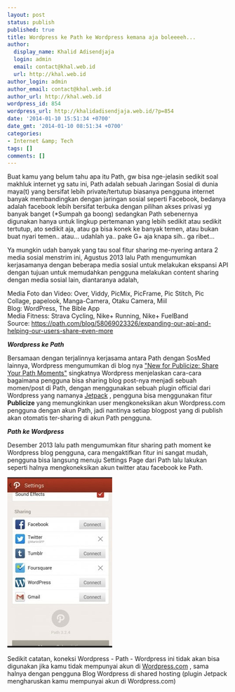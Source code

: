 ```yaml
---
layout: post
status: publish
published: true
title: Wordpress ke Path ke Wordpress kemana aja boleeeeh...
author:
  display_name: Khalid Adisendjaja
  login: admin
  email: contact@khal.web.id
  url: http://khal.web.id
author_login: admin
author_email: contact@khal.web.id
author_url: http://khal.web.id
wordpress_id: 854
wordpress_url: http://khalidadisendjaja.web.id/?p=854
date: '2014-01-10 15:51:34 +0700'
date_gmt: '2014-01-10 08:51:34 +0700'
categories:
- Internet &amp; Tech
tags: []
comments: []
---
```

Buat kamu yang belum tahu apa itu Path, gw bisa nge-jelasin sedikit soal makhluk internet yg satu ini, Path adalah sebuah Jaringan Sosial di dunia maya(t) yang bersifat lebih private/tertutup biasanya pengguna internet banyak membandingkan dengan jaringan sosial seperti Facebook, bedanya adalah facebook lebih bersifat terbuka dengan pilihan akses privasi yg banyak banget (\*Sumpah ga boong) sedangkan Path sebenernya digunakan hanya untuk lingkup pertemanan yang lebih sedikit atau sedikit tertutup, ato sedikit aja, atau ga bisa konek ke banyak temen, atau bukan buat nyari temen.. atau... udahlah ya.. pake G+ aja knapa sih.. ga ribet...

Ya mungkin udah banyak yang tau soal fitur sharing me-nyering antara 2 media sosial menstrim ini, Agustus 2013 lalu Path mengumumkan kerjasamanya dengan beberapa media sosial untuk melakukan ekspansi API dengan tujuan untuk memudahkan pengguna melakukan content sharing dengan media sosial lain, diantaranya adalah,

Media Foto dan Video: Over, Viddy, PicMix, PicFrame, Pic Stitch, Pic Collage, papelook, Manga-Camera, Otaku Camera, Miil  
 Blog: WordPress, The Bible App  
 Media Fitness: Strava Cycling, Nike+ Running, Nike+ FuelBand  
 Source: <https://path.com/blog/58069023326/expanding-our-api-and-helping-our-users-share-even-more>

_**Wordpress ke Path**_

Bersamaan dengan terjalinnya kerjasama antara Path dengan SosMed lainnya, Wordpress mengumumkan di blog nya ["New for Publicize: Share Your Path Moments"](http://en.blog.wordpress.com/2013/08/12/connecting-to-path/) singkatnya Wordpress menjelaskan cara-cara bagaimana pengguna bisa sharing blog post-nya menjadi sebuah momen/post di Path, dengan menggunakan sebuah plugin official dari Wordpress yang namanya [Jetpack](http://jetpack.me/) , pengguna bisa menggunakan fitur **Publicize** yang memungkinkan user mengkoneksikan akun Wordpress.com pengguna dengan akun Path, jadi nantinya setiap blogpost yang di publish akan otomatis ter-sharing di akun Path pengguna.

_**Path ke Wordpress**_

Desember 2013 lalu path mengumumkan fitur sharing path moment ke Wordpress blog pengguna, cara mengaktifkan fitur ini sangat mudah, pengguna bisa langsung menuju Settings Page dari Path lalu lakukan seperti halnya mengkoneksikan akun twitter atau facebook ke Path.

[![pathwordpress](/images/pathwordpress.jpg)](/images/pathwordpress.jpg)

Sedikit catatan, koneksi Wordpress - Path - Wordpress ini tidak akan bisa digunakan jika kamu tidak mempunyai akun di [Wordpress.com](http://wordpress.com) , sama halnya dengan pengguna Blog Wordpress di shared hosting (plugin Jetpack mengharuskan kamu mempunyai akun di Wordpress.com)